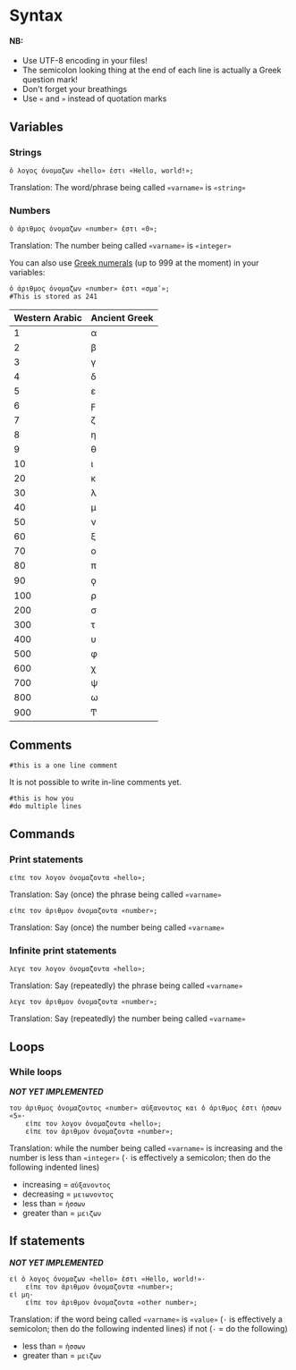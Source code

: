 # Syntax

#### NB: 
- Use UTF-8 encoding in your files!
- The semicolon looking thing at the end of each line is actually a Greek question mark!
- Don't forget your breathings
- Use `«` and `»` instead of quotation marks

## Variables


### __Strings__

    ὁ λογος ὀνομαζων «hello» ἐστι «Hello, world!»;

Translation: The word/phrase being called `«varname»` is `«string»`

### __Numbers__

    ὁ ἀριθμος ὀνομαζων «number» ἐστι «0»;

Translation: The number being called `«varname»` is `«integer»`

You can also use [Greek numerals](https://en.wikipedia.org/wiki/Greek_numerals#Table) (up to 999 at the moment) in your variables:

    ὁ ἀριθμος ὀνομαζων «number» ἐστι «σμαʹ»;
    #This is stored as 241

| Western Arabic   | Ancient Greek |
|------------------|---------------|
| 1                | α             |
| 2                | β             |
| 3                | γ             |
| 4                | δ             |
| 5                | ε             |
| 6                | ϝ             |
| 7                | ζ             |
| 8                | η             |
| 9                | θ             |
| 10               | ι             |
| 20               | κ             |
| 30               | λ             |
| 40               | μ             |
| 50               | ν             |
| 60               | ξ             |
| 70               | ο             |
| 80               | π             |
| 90               | ϙ             |
| 100              | ρ             |
| 200              | σ             |
| 300              | τ             |
| 400              | υ             |
| 500              | φ             |
| 600              | χ             |
| 700              | ψ             |
| 800              | ω             |
| 900              | Ͳ             |

## Comments

    #this is a one line comment

It is not possible to write in-line comments yet.

    #this is how you
    #do multiple lines

## Commands


### __Print statements__

    εἰπε τον λογον ὀνομαζοντα «hello»;

Translation: Say (once) the phrase being called `«varname»`

    εἰπε τον ἀριθμον ὀνομαζοντα «number»;

Translation: Say (once) the number being called `«varname»`

### __Infinite print statements__

    λεγε τον λογον ὀνομαζοντα «hello»;

Translation: Say (repeatedly) the phrase being called `«varname»`

    λεγε τον ἀριθμον ὀνομαζοντα «number»;

Translation: Say (repeatedly) the number being called `«varname»`

## Loops

### While loops

*__NOT YET IMPLEMENTED__*


    του ἀριθμος ὀνομαζοντος «number» αὐξανοντος και ὁ ἀριθμος ἐστι ἡσσων «5»·
        εἰπε τον λογον ὀνομαζοντα «hello»;
        εἰπε τον ἀριθμον ὀνομαζοντα «number»;

Translation: while the number being called `«varname»` is increasing and the number is less than `«integer»` (`·` is effectively a semicolon; then do the following indented lines)

- increasing = `αὐξανοντος`
- decreasing = `μειωνοντος`
- less than = `ἡσσων`
- greater than = `μειζων`

## If statements

*__NOT YET IMPLEMENTED__*

    εἰ ὁ λογος ὀνομαζων «hello» ἐστι «Hello, world!»·
        εἰπε τον ἀριθμον ὀνομαζοντα «number»;
    εἰ μη·
        εἰπε τον ἀριθμον ὀνομαζοντα «other number»;

Translation: if the word being called `«varname»` is `«value»` (`·` is effectively a semicolon; then do the following indented lines) if not (`·` = do the following)

- less than = `ἡσσων`
- greater than = `μειζων`
